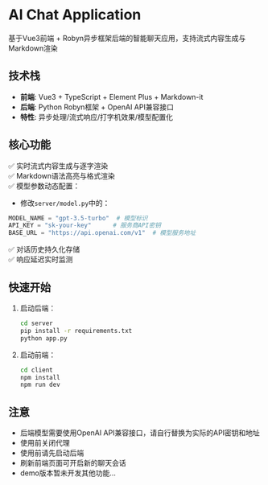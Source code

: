 # AI Chat Application

基于Vue3前端 + Robyn异步框架后端的智能聊天应用，支持流式内容生成与Markdown渲染

## 技术栈
- **前端**: Vue3 + TypeScript + Element Plus + Markdown-it
- **后端**: Python Robyn框架 + OpenAI API兼容接口
- **特性**: 异步处理/流式响应/打字机效果/模型配置化

## 核心功能
✅ 实时流式内容生成与逐字渲染  
✅ Markdown语法高亮与格式渲染  
✅ 模型参数动态配置：
   - 修改`server/model.py`中的：
   ```python
   MODEL_NAME = "gpt-3.5-turbo"  # 模型标识
   API_KEY = "sk-your-key"      # 服务商API密钥
   BASE_URL = "https://api.openai.com/v1"  # 模型服务地址
   ```
✅ 对话历史持久化存储  
✅ 响应延迟实时监测

## 快速开始
1. 启动后端：
   ```bash
   cd server
   pip install -r requirements.txt
   python app.py
   ```
2. 启动前端：
   ```bash
   cd client
   npm install
   npm run dev
   ```
## 注意
- 后端模型需要使用OpenAI API兼容接口，请自行替换为实际的API密钥和地址
- 使用前关闭代理
- 使用前请先启动后端
- 刷新前端页面可开启新的聊天会话
- demo版本暂未开发其他功能...


